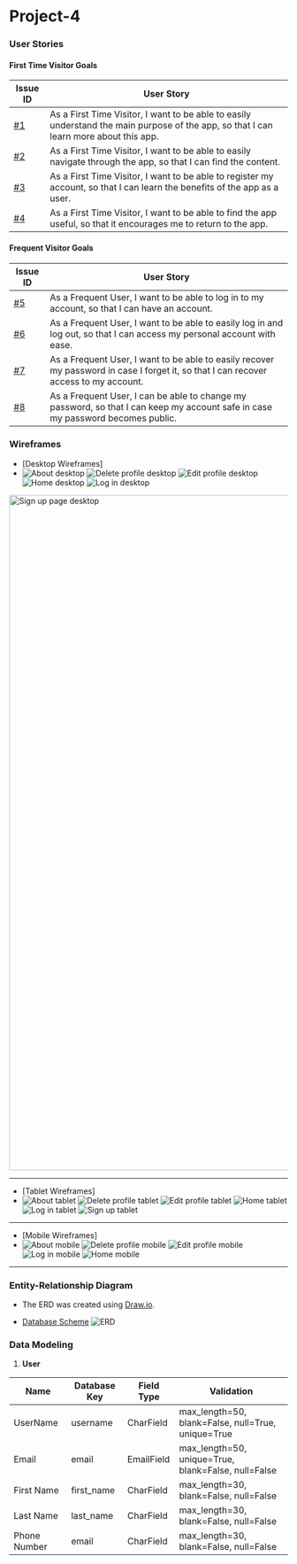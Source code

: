 # Project-4

### User Stories

#### **First Time Visitor Goals**

| Issue ID    | User Story |
|-------------|-------------|
|[#1](https://github.com/Jackevans47/Project-4/issues/1)| As a First Time Visitor, I want to be able to easily understand the main purpose of the app, so that I can learn more about this app.|
|[#2](https://github.com/Jackevans47/Project-4/issues/2)|As a First Time Visitor, I want to be able to easily navigate through the app, so that I can find the content.|
|[#3](https://github.com/Jackevans47/Project-4/issues/3)|As a First Time Visitor, I want to be able to register my account, so that I can learn the benefits of the app as a user.|
|[#4](https://github.com/Jackevans47/Project-4/issues/4)|As a First Time Visitor, I want to be able to find the app useful, so that it encourages me to return to the app.|

#### **Frequent Visitor Goals**

| Issue ID    | User Story |
|-------------|-------------|
|[#5](https://github.com/Jackevans47/Project-4/issues/5)|As a Frequent User, I want to be able to log in to my account, so that I can have an account.|
|[#6](https://github.com/Jackevans47/Project-4/issues/6)|As a Frequent User, I want to be able to easily log in and log out, so that I can access my personal account with ease.|
|[#7](https://github.com/Jackevans47/Project-4/issues/7)|As a Frequent User, I want to be able to easily recover my password in case I forget it, so that I can recover access to my account.|
|[#8](https://github.com/Jackevans47/Project-4/issues/8)|As a Frequent User, I can be able to change my password, so that I can keep my account safe in case my password becomes public.|



### Wireframes

- [Desktop Wireframes]
- ![About desktop](https://github.com/Jackevans47/Project-4/assets/148341732/9f6faf61-edb1-47ed-8f07-1f2eeb16945c)
![Delete profile desktop](https://github.com/Jackevans47/Project-4/assets/148341732/8300709c-2367-4331-a2fa-1ccbb1a29e82)
![Edit profile desktop](https://github.com/Jackevans47/Project-4/assets/148341732/ef4bed7b-e334-43ed-9516-b0b89e5cfcf4)
![Home desktop](https://github.com/Jackevans47/Project-4/assets/148341732/7bd6c4b0-4a4d-4f49-84ce-03599add64b0)
![Log in desktop](https://github.com/Jackevans47/Project-4/assets/148341732/1bc92555-e477-43da-825e-bd973da3bd32)
<img width="1220" alt="Sign up page desktop" src="https://github.com/Jackevans47/Project-4/assets/148341732/952b36f8-80ce-4b1d-931b-02e71dad442f">

---

- [Tablet Wireframes]
- ![About tablet](https://github.com/Jackevans47/Project-4/assets/148341732/4f7ac352-9246-42db-94f7-75372526b993)
![Delete profile tablet](https://github.com/Jackevans47/Project-4/assets/148341732/edbf4256-c67f-4368-9fb3-3ab37437c90b)
![Edit profile tablet](https://github.com/Jackevans47/Project-4/assets/148341732/d2dceb9b-412a-4787-b22a-588e64deacd4)
![Home tablet](https://github.com/Jackevans47/Project-4/assets/148341732/5b4a5d78-5156-4894-a25f-ab8fad71689c)
![Log in tablet](https://github.com/Jackevans47/Project-4/assets/148341732/93ac6195-ab0f-4695-a793-eb6f6a283ce3)
![Sign up tablet](https://github.com/Jackevans47/Project-4/assets/148341732/57103b61-a484-48dc-9ce0-abd2cb0e8787)

---

- [Mobile Wireframes]
- ![About mobile](https://github.com/Jackevans47/Project-4/assets/148341732/c7105401-cfd3-40ad-a6e3-0feec0b771a7)
![Delete profile mobile](https://github.com/Jackevans47/Project-4/assets/148341732/9565f141-2e8c-443a-bafe-2966eaa09a36)
![Edit profile mobile](https://github.com/Jackevans47/Project-4/assets/148341732/91193437-dfd5-4ee2-a4db-f3b0f39c606c)
![Log in mobile](https://github.com/Jackevans47/Project-4/assets/148341732/41218696-8484-47d7-8875-86341e442a20)
![Home mobile](https://github.com/Jackevans47/Project-4/assets/148341732/b4e2174a-bcaf-4d68-877e-ce74766ec890)

---


### Entity-Relationship Diagram

* The ERD was created using [Draw.io](https://www.lucidchart.com/).

- [Database Scheme]()
![ERD](https://github.com/Jackevans47/Project-4/assets/148341732/b486a604-718a-46d4-accd-9d8badce261e)

### Data Modeling

1. **User**



| Name          | Database Key  | Field Type    | Validation |
| ------------- | ------------- | ------------- | ---------- |
| UserName      | username      | CharField     |  max_length=50, blank=False, null=True, unique=True    |
| Email         | email         | EmailField    | max_length=50, unique=True, blank=False, null=False    |
| First Name    | first_name    | CharField     | max_length=30, blank=False, null=False    |
| Last Name     | last_name     | CharField     | max_length=30, blank=False, null=False    |
| Phone Number  | email         | CharField     | max_length=30, blank=False, null=False    |

